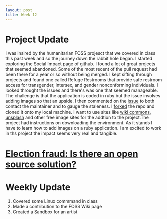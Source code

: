 ```yaml
---
layout: post
title: Week 12
---
```


# Project Update

I was insired by the humanitarian FOSS projesct that we covered in class this past week and so the journey down the rabbit hole began. I started exploring the Social Impact page of github. I found a lot of great projects that seemed  abandoned. Some of the most recent of the pull request had been there for a year or so without being merged. I kept sifting through projects and found one called Refuge Restrooms that provide safe restroom access for transgender, intersex, and gender nonconforming individuals. I looked throught the issues and there's was one that seemed manageable. The challenge is that the application is coded in ruby but the issue involves adding images so that an upside. I then commented on the [issue](https://github.com/RefugeRestrooms/refugerestrooms/issues/563) to both contact the maintainer and to gauge  the staleness. I [forked](https://github.com/sophiabonsu/refugerestrooms) the repo and cloned it onto my local machine. I want to use sites like [wiki commons](https://commons.wikimedia.org/wiki/Main_Page), [unsplash](https://unsplash.com/) and other free image sites for the addtion to the project.The project had instructions on downloading the environment. As it stands I have to learn how to add images on a ruby application. I am excited to work in ths project the impact seems very real and tangible. 


# [Election fraud: Is there an open source solution?](https://opensource.com/article/19/9/voting-fraud-open-source-solution?)





# Weekly Update 
1. Covered some Linux commmand in class 
2. Made a contribution to the FOSS Wiki page 
3. Created a Sandbox for an artist

